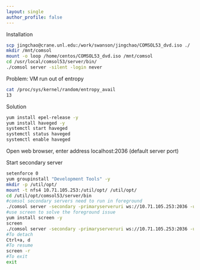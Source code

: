 ```yaml
---
layout: single
author_profile: false
---
```


Installation
```bash
scp jingchao@crane.unl.edu:/work/swanson/jingchao/COMSOL53_dvd.iso ./
mkdir /mnt/comsol
mount -o loop /home/centos/COMSOL53_dvd.iso /mnt/comsol
cd /usr/local/comsol53/server/bin/
./comsol server -silent -login never
```

Problem: VM run out of entropy
```bash
cat /proc/sys/kernel/random/entropy_avail
13
```

Solution
```bash
yum install epel-release -y
yum install haveged -y
systemctl start haveged
systemctl status haveged
systemctl enable haveged
```

Open web browser, enter address localhost:2036 (default server port)

Start secondary server
```bash
setenforce 0
yum groupinstall "Development Tools" -y
mkdir -p /util/opt/
mount -t nfs4 10.71.105.253:/util/opt/ /util/opt/
cd /util/opt/comsol53/server/bin
#comsol secondary servers need to run in foreground
./comsol server -secondary -primaryserveruri ws://10.71.105.253:2036 -user comsoladmin -serviceport 2036
#use screen to solve the foreground issue
yum install screen -y
screen
./comsol server -secondary -primaryserveruri ws://10.71.105.253:2036 -user comsoladmin -serviceport 2036
#To detach
Ctrl+a, d
#To resume
screen -r
#To exit
exit
```
